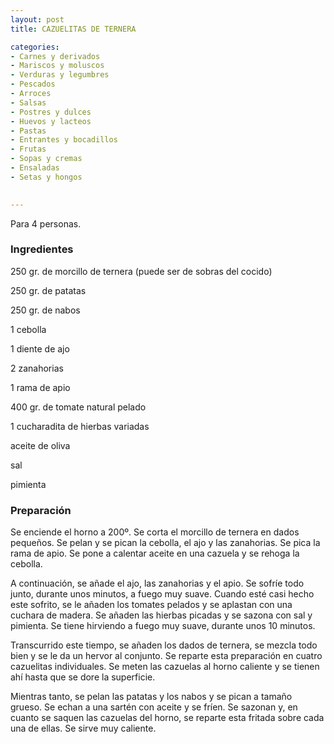 ```yaml
---
layout: post
title: CAZUELITAS DE TERNERA

categories:
- Carnes y derivados
- Mariscos y moluscos
- Verduras y legumbres
- Pescados
- Arroces
- Salsas
- Postres y dulces
- Huevos y lacteos
- Pastas
- Entrantes y bocadillos
- Frutas
- Sopas y cremas
- Ensaladas
- Setas y hongos
 

---
```


Para 4 personas.

<h3>Ingredientes</h3>

250 gr. de morcillo de ternera (puede ser de sobras del cocido)

250 gr. de patatas

250 gr. de nabos

1 cebolla

1 diente de ajo

2 zanahorias

1 rama de apio

400 gr. de tomate natural pelado

1 cucharadita de hierbas variadas

aceite de oliva

sal

pimienta

<h3>Preparación</h3>

Se enciende el horno a 200&ordm;. Se corta el morcillo de ternera en dados pequeños. Se pelan y se pican la cebolla, el ajo y las zanahorias. Se pica la rama de apio. Se pone a calentar aceite en una cazuela y se rehoga la cebolla.

A continuación, se añade el ajo, las zanahorias y el apio. Se sofríe todo junto, durante unos minutos, a fuego muy suave. Cuando esté casi hecho este sofrito, se le añaden los tomates pelados y se aplastan con una cuchara de madera. Se añaden las hierbas picadas y se sazona con sal y pimienta. Se tiene hirviendo a fuego muy suave, durante unos 10 minutos.

Transcurrido este tiempo, se añaden los dados de ternera, se mezcla todo bien y se le da un hervor al conjunto. Se reparte esta preparación en cuatro cazuelitas individuales. Se meten las cazuelas al horno caliente y se tienen ahí hasta que se dore la superficie.

Mientras tanto, se pelan las patatas y los nabos y se pican a tamaño grueso. Se echan a una sartén con aceite y se fríen. Se sazonan y, en cuanto se saquen las cazuelas del horno, se reparte esta fritada sobre cada una de ellas. Se sirve muy caliente.


